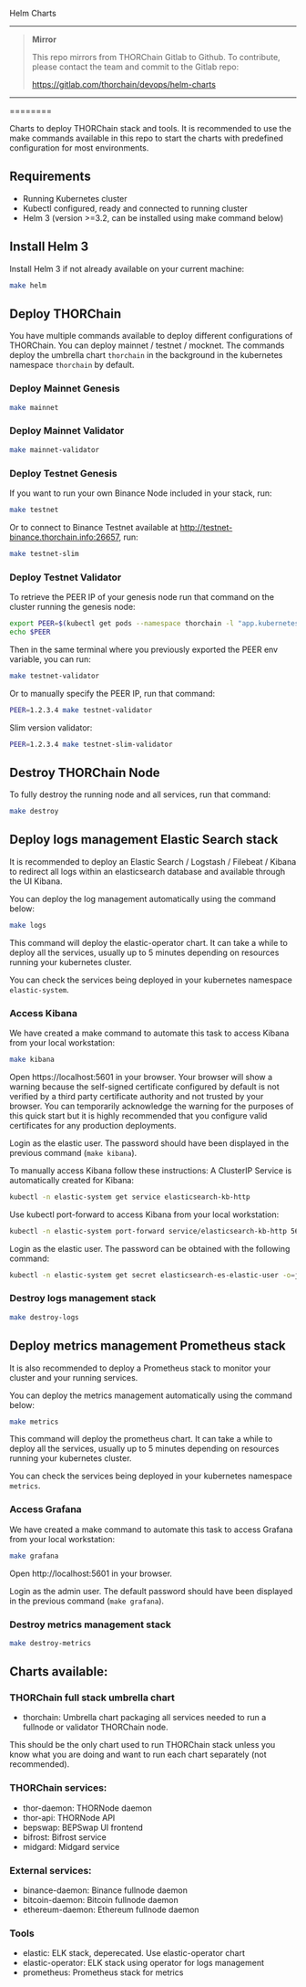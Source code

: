 Helm Charts

****

> **Mirror**
>
> This repo mirrors from THORChain Gitlab to Github.
> To contribute, please contact the team and commit to the Gitlab repo:
>
> https://gitlab.com/thorchain/devops/helm-charts


****
========

Charts to deploy THORChain stack and tools.
It is recommended to use the make commands available in this repo
to start the charts with predefined configuration for most environments.

## Requirements
 *  Running Kubernetes cluster
 *  Kubectl configured, ready and connected to running cluster
 *  Helm 3 (version >=3.2, can be installed using make command below)


## Install Helm 3

Install Helm 3 if not already available on your current machine:

```bash
make helm
```

## Deploy THORChain

You have multiple commands available to deploy different configurations of THORChain.
You can deploy mainnet / testnet / mocknet.
The commands deploy the umbrella chart `thorchain` in the background in the kubernetes
namespace `thorchain` by default.

### Deploy Mainnet Genesis

```bash
make mainnet
```

### Deploy Mainnet Validator

```bash
make mainnet-validator
```

### Deploy Testnet Genesis

If you want to run your own Binance Node included in your stack, run:

```bash
make testnet
```

Or to connect to Binance Testnet available at http://testnet-binance.thorchain.info:26657, run:

```bash
make testnet-slim
```

### Deploy Testnet Validator

To retrieve the PEER IP of your genesis node run that command on the cluster running
the genesis node:

```bash
export PEER=$(kubectl get pods --namespace thorchain -l "app.kubernetes.io/name=thor-daemon,app.kubernetes.io/instance=thorchain" -o jsonpath="{.items[0].status.podIP}")
echo $PEER
```
Then in the same terminal where you previously exported the PEER env variable, you can run:

```bash
make testnet-validator
```

Or to manually specify the PEER IP, run that command:

```bash
PEER=1.2.3.4 make testnet-validator
```

Slim version validator:

```bash
PEER=1.2.3.4 make testnet-slim-validator
```

## Destroy THORChain Node

To fully destroy the running node and all services, run that command:

```bash
make destroy
```

## Deploy logs management Elastic Search stack

It is recommended to deploy an Elastic Search / Logstash / Filebeat / Kibana to redirect all logs
within an elasticsearch database and available through the UI Kibana.

You can deploy the log management automatically using the command below:

```bash
make logs
```

This command will deploy the elastic-operator chart.
It can take a while to deploy all the services, usually up to 5 minutes
depending on resources running your kubernetes cluster.

You can check the services being deployed in your kubernetes namespace `elastic-system`.

### Access Kibana

We have created a make command to automate this task to access Kibana from your
local workstation:

```bash
make kibana
```

Open https://localhost:5601 in your browser. Your browser will show a warning because the self-signed
certificate configured by default is not verified by a third party certificate authority
and not trusted by your browser. You can temporarily acknowledge the warning for the purposes
of this quick start but it is highly recommended that you configure valid certificates for any production deployments.

Login as the elastic user. The password should have been displayed in the previous command (`make kibana`).


To manually access Kibana follow these instructions:
A ClusterIP Service is automatically created for Kibana:

```bash
kubectl -n elastic-system get service elasticsearch-kb-http
```

Use kubectl port-forward to access Kibana from your local workstation:

```bash
kubectl -n elastic-system port-forward service/elasticsearch-kb-http 5601
```

Login as the elastic user. The password can be obtained with the following command:

```bash
kubectl -n elastic-system get secret elasticsearch-es-elastic-user -o=jsonpath='{.data.elastic}' | base64 --decode; echo
```

### Destroy logs management stack

```bash
make destroy-logs
```


## Deploy metrics management Prometheus stack

It is also recommended to deploy a Prometheus stack to monitor your cluster
and your running services.

You can deploy the metrics management automatically using the command below:

```bash
make metrics
```

This command will deploy the prometheus chart.
It can take a while to deploy all the services, usually up to 5 minutes
depending on resources running your kubernetes cluster.

You can check the services being deployed in your kubernetes namespace `metrics`.

### Access Grafana

We have created a make command to automate this task to access Grafana from your
local workstation:

```bash
make grafana
```

Open http://localhost:5601 in your browser.

Login as the admin user. The default password should have been displayed in the previous command (`make grafana`).

### Destroy metrics management stack

```bash
make destroy-metrics
```


## Charts available:

### THORChain full stack umbrella chart

- thorchain: Umbrella chart packaging all services needed to run
a fullnode or validator THORChain node.

This should be the only chart used to run THORChain stack unless
you know what you are doing and want to run each chart separately (not recommended).


### THORChain services:

- thor-daemon: THORNode daemon
- thor-api: THORNode API
- bepswap: BEPSwap UI frontend
- bifrost: Bifrost service
- midgard: Midgard service

### External services:

- binance-daemon: Binance fullnode daemon
- bitcoin-daemon: Bitcoin fullnode daemon
- ethereum-daemon: Ethereum fullnode daemon

### Tools

- elastic: ELK stack, deperecated. Use elastic-operator chart
- elastic-operator: ELK stack using operator for logs management
- prometheus: Prometheus stack for metrics
